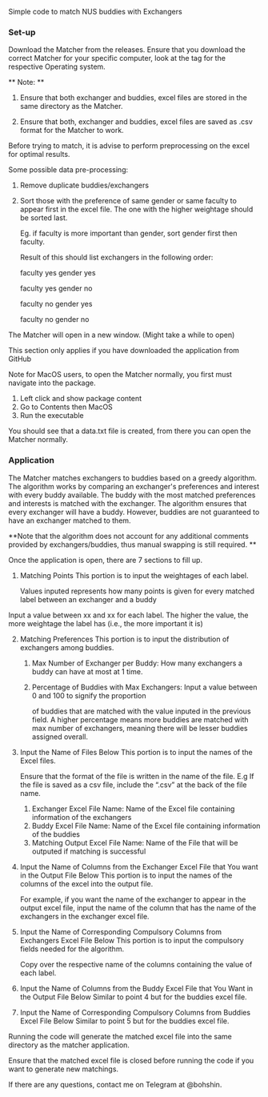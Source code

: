 Simple code to match NUS buddies with Exchangers

### Set-up

Download the Matcher from the releases. Ensure that you download the correct Matcher for your specific computer, look at the tag for the respective Operating system.

** Note: **

1. Ensure that both exchanger and buddies, excel files are stored in the same directory as the Matcher.

2. Ensure that both, exchanger and buddies, excel files are saved as .csv format for the Matcher to work.

Before trying to match, it is advise to perform preprocessing on the excel for optimal results.

Some possible data pre-processing:

1. Remove duplicate buddies/exchangers

2. Sort those with the preference of same gender or same faculty to appear first in the excel file. The one
   with the higher weightage should be sorted last.

   Eg. if faculty is more important than gender, sort gender first then faculty.

   Result of this should list exchangers in the following order:

   faculty yes gender yes

   faculty yes gender no

   faculty no gender yes

   faculty no gender no

The Matcher will open in a new window. (Might take a while to open)

This section only applies if you have downloaded the application from GitHub

Note for MacOS users, to open the Matcher normally, you first must navigate into the package.

1.  Left click and show package content
2.  Go to Contents then MacOS
3.  Run the executable

You should see that a data.txt file is created, from there you can open the Matcher normally.

### Application

The Matcher matches exchangers to buddies based on a greedy algorithm. The algorithm works by comparing an exchanger's preferences and interest with every buddy available. The buddy with the most matched preferences and interests is matched with the exchanger. The algorithm ensures that every exchanger will have a buddy. However, buddies are not guaranteed to have an exchanger matched to them.

**Note that the algorithm does not account for any additional comments provided by exchangers/buddies, thus manual swapping is still required. **

Once the application is open, there are 7 sections to fill up.

1. Matching Points
   This portion is to input the weightages of each label.

   Values inputed represents how many points is given for every matched label between an exchanger and a buddy

Input a value between xx and xx for each label. The higher the value, the more weightage the label has (i.e., the more important it is)

2. Matching Preferences
   This portion is to input the distribution of exchangers among buddies.

   1. Max Number of Exchanger per Buddy: How many exchangers a buddy can have at most at 1 time.

   2. Percentage of Buddies with Max Exchangers: Input a value between 0 and 100 to signify the proportion

      of buddies that are matched with the value inputed in the previous field. A higher percentage means more buddies are matched with max number of exchangers, meaning there will be lesser buddies assigned overall.

3. Input the Name of Files Below
   This portion is to input the names of the Excel files.

   Ensure that the format of the file is written in the name of the file. E.g If the file is saved as a csv file, include the “.csv” at the back of the file name.

   1. Exchanger Excel File Name: Name of the Excel file containing information of the exchangers
   2. Buddy Excel File Name: Name of the Excel file containing information of the buddies
   3. Matching Output Excel File Name: Name of the File that will be outputed if matching is successful

4. Input the Name of Columns from the Exchanger Excel File that You want in the Output File Below
   This portion is to input the names of the columns of the excel into the output file.

   For example, if you want the name of the exchanger to appear in the output excel file, input the name of the column that has the name of the exchangers in the exchanger excel file.

5. Input the Name of Corresponding Compulsory Columns from Exchangers Excel File Below
   This portion is to input the compulsory fields needed for the algorithm.

   Copy over the respective name of the columns containing the value of each label.

6. Input the Name of Columns from the Buddy Excel File that You Want in the Output File Below
   Similar to point 4 but for the buddies excel file.

7. Input the Name of Corresponding Compulsory Columns from Buddies Excel File Below
   Similar to point 5 but for the buddies excel file.

Running the code will generate the matched excel file into the same directory as the matcher application.

Ensure that the matched excel file is closed before running the code if you want to generate new matchings.

If there are any questions, contact me on Telegram at @bohshin.
